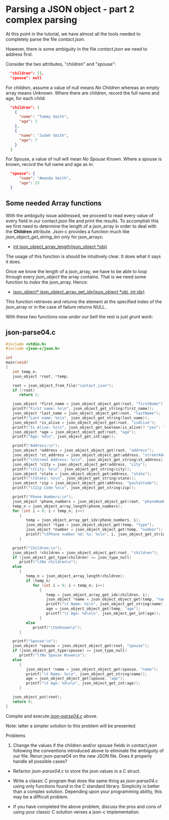# Parsing a JSON object - part 2 complex parsing

At this point in the tutorial, we have almost all the tools needed to completely parse the file _*contact.json*_.

However, there is some ambiguity in the file _*contact.json*_ we need to address first.

Consider the two attributes, "children" and "spouse":
```json
  "children": [],
  "spouse": null
```
For *children*, assume a value of null means _*No Children*_ whereas an empty array means _*Unknown*_.
Where there are children, record the full name and age, for each child:

```json
  "children": [
    {
      "name": "Tammy Smith",
      "age": 3
    },
    {
      "name": "Judah Smith",
      "age": 7
    }
  ]
```
For Spouse, a value of null will mean _*No Spouse Known*_.
Where a spouse is known, record the full name and age as in:

```json
  "spouse": {
      "name": "Amanda Smith",
      "age": 23
  }
```

## Some needed Array functions

With the ambiguity issue addressed, we proceed to read every value of every field in our contact.json file and print the results. To accomplish this we first need to determine the length of a json\_array in order to deal with the **Children** attribute. Json-c provides a function much like _*json_object_get_string_len*_ only for json_arrays:

- [int json_object_array_length(json_object \*obj)](https://json-c.github.io/json-c/json-c-0.15/doc/html/json__object_8h.html#ab9ea8f9c72d5adf83fdcbfe69f97fa44)

The usage of this function is should be intuitively clear. It does what it says it does.

Once we know the length of a json\_array, we have to be able to loop through every _*json_object*_ the array contains. That is we need some function to _index_ the json_array. Hence:

- [json_object\* json_object_array_get_idx(json_object \*obj, int idx)](https://json-c.github.io/json-c/json-c-0.15/doc/html/json__object_8h.html#a676711a76545d4ec65cc75f100f5fd19)

This function retrieves and returns the element at the specified index of the json_array or in the case of failure returns NULL.

With these two functions now _under our belt_ the rest is just *grunt work*:

## json-parse04.c

```C
#include <stdio.h>
#include <json-c/json.h>

int
main(void)
{
   int temp_n;
   json_object *root, *temp;

   root = json_object_from_file("contact.json");
   if (!root)
      return 1;

   json_object *first_name = json_object_object_get(root, "firstName");
   printf("First name: %s\n", json_object_get_string(first_name));
   json_object *last_name = json_object_object_get(root, "lastName");
   printf("Last name: %s\n", json_object_get_string(last_name));
   json_object *is_alive = json_object_object_get(root, "isAlive");
   printf("Is Alive: %s\n", json_object_get_boolean(is_alive)? "yes": "No");
   json_object *age = json_object_object_get(root, "age");
   printf("Age: %d\n", json_object_get_int(age));

   printf("Address:\n");
   json_object *address = json_object_object_get(root, "address");
   json_object *st_address = json_object_object_get(address, "streetAddress");
   printf("\tStreet Address: %s\n", json_object_get_string(st_address));
   json_object *city = json_object_object_get(address, "city");
   printf("\tCity: %s\n", json_object_get_string(city));
   json_object *state = json_object_object_get(address, "state");
   printf("\tState: %s\n", json_object_get_string(state));
   json_object *zip = json_object_object_get(address, "postalCode");
   printf("\tZip Code %s\n", json_object_get_string(zip));

   printf("Phone Numbers:\n");
   json_object *phone_numbers = json_object_object_get(root, "phoneNumbers");
   temp_n = json_object_array_length(phone_numbers);
   for (int i = 0; i < temp_n; i++)
      {
         temp = json_object_array_get_idx(phone_numbers, i);
         json_object *type = json_object_object_get(temp, "type");
         json_object *number = json_object_object_get(temp, "number");
         printf("\tPhone number %d: %s: %s\n", i, json_object_get_string(type), json_object_get_string(number));
      }

   printf("Children:\n");
   json_object *children = json_object_object_get(root, "children");
   if (json_object_get_type(children) == json_type_null)
      printf("\tNo children\n");
   else
      {
         temp_n = json_object_array_length(children);
         if (temp_n)
            for (int i = 0; i < temp_n; i++)
               {
                  temp = json_object_array_get_idx(children, i);
                  json_object *name = json_object_object_get(temp, "name");
                  printf("\t Name: %s\n", json_object_get_string(name));
                  age = json_object_object_get(temp, "age");
                  printf("\t Age: %d\n\n", json_object_get_int(age));
               }
         else
            printf("\tUnknown\n");
      }

   printf("Spouse:\n");
   json_object *spouse = json_object_object_get(root, "spouse");
   if (json_object_get_type(spouse) == json_type_null)
      printf("\tNo Spouse Known\n");
   else
      {
         json_object *name = json_object_object_get(spouse, "name");
         printf("\t Name: %s\n", json_object_get_string(name));
         age = json_object_object_get(spouse, "age");
         printf("\t Age: %d\n\n", json_object_get_int(age));
      }

   json_object_put(root);
   return 0;
}

```

Compile and execute [_*json-parse04.c*_](https://github.com/rbtylee/tutorial-jsonc/blob/master/src/json-parse04.c) above.

Note: latter a simpler solution to this problem will be presented.

Problems

1. Change the values if the children and/or spouse fields in _*contact.json*_ following the conventions introduced above to eliminate the ambiguity of our file. Rerun json-parse04 on the new JSON file. Does it properly handle all possible cases?

- Refactor _*json-parse04.c*_ to store the json values in a C struct.

- Write a classic C program that does the same thing as _*json-parse04.c*_ using only functions found in the C standard library. Simplicity is better than a complex solution. Depending upon your programming ability, this may be a difficult problem.

- If you have completed the above problem, discuss the pros and cons of using your classic C solution verses a json-c implementation.
